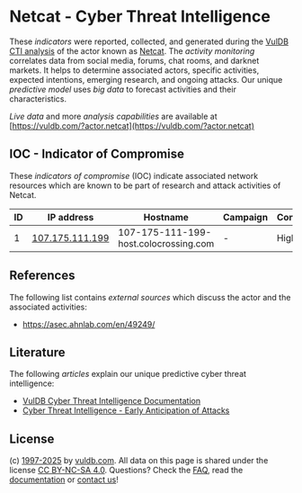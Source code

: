 # Netcat - Cyber Threat Intelligence

These _indicators_ were reported, collected, and generated during the [VulDB CTI analysis](https://vuldb.com/?kb.cti) of the actor known as [Netcat](https://vuldb.com/?actor.netcat). The _activity monitoring_ correlates data from social media, forums, chat rooms, and darknet markets. It helps to determine associated actors, specific activities, expected intentions, emerging research, and ongoing attacks. Our unique _predictive model_ uses _big data_ to forecast activities and their characteristics.

_Live data_ and more _analysis capabilities_ are available at [https://vuldb.com/?actor.netcat](https://vuldb.com/?actor.netcat)

## IOC - Indicator of Compromise

These _indicators of compromise_ (IOC) indicate associated network resources which are known to be part of research and attack activities of Netcat.

ID | IP address | Hostname | Campaign | Confidence
-- | ---------- | -------- | -------- | ----------
1 | [107.175.111.199](https://vuldb.com/?ip.107.175.111.199) | 107-175-111-199-host.colocrossing.com | - | High

## References

The following list contains _external sources_ which discuss the actor and the associated activities:

* https://asec.ahnlab.com/en/49249/

## Literature

The following _articles_ explain our unique predictive cyber threat intelligence:

* [VulDB Cyber Threat Intelligence Documentation](https://vuldb.com/?kb.cti)
* [Cyber Threat Intelligence - Early Anticipation of Attacks](https://www.scip.ch/en/?labs.20201022)

## License

(c) [1997-2025](https://vuldb.com/?kb.changelog) by [vuldb.com](https://vuldb.com/?kb.about). All data on this page is shared under the license [CC BY-NC-SA 4.0](https://creativecommons.org/licenses/by-nc-sa/4.0/). Questions? Check the [FAQ](https://vuldb.com/?kb.faq), read the [documentation](https://vuldb.com/?kb) or [contact us](https://vuldb.com/?contact)!
